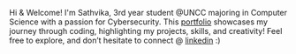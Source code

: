 Hi & Welcome! I'm Sathvika, 3rd year student @UNCC majoring in Computer Science with a passion for Cybersecurity. This [portfolio](https://smuktha1.github.io/portfolio/) showcases my journey through coding, highlighting my projects, skills, and creativity!
Feel free to explore, and don’t hesitate to connect @ [linkedin](https://www.linkedin.com/in/smuktha/) :)
